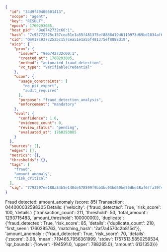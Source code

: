 ```json
{
  "id": "34d9f40406601413",
  "scope": "agent",
  "key": "RESULT",
  "epoch": 1760293085,
  "host_pid": "9e6742732c60:1",
  "hash": "7c93772525c157cea51e1a55f481375ef8888d19d6110973d69bd1034af6179f",
  "cid": "QmV17c93772525c157cea51e1a55f481375ef8888d19",
  "aicp": {
    "prov": {
      "issuer": "9e6742732c60:1",
      "created_at": 1760293085,
      "method": "automated_fraud_detection",
      "vc_type": "VerifiableCredential"
    },
    "ucon": {
      "usage_constraints": [
        "no_pii_export",
        "audit_required"
      ],
      "purpose": "fraud_detection_analysis",
      "enforcement": "mandatory"
    },
    "eval": {
      "confidence": 1.0,
      "evidence_count": 0,
      "review_status": "pending",
      "evaluated_at": 1760293085
    }
  },
  "sources": [],
  "edges": [],
  "metrics": {},
  "thresholds": {},
  "tags": [
    "fraud",
    "amount_anomaly",
    "risk_critical"
  ],
  "sig": "7793597ee180a54b5e140de578599f9bb3bc03bd69be56dbe38af6ffa39f40d5"
}
```

Fraud detected: amount_anomaly (score: 85)
Transaction: 044000032598305
Details: {'velocity': {'fraud_detected': True, 'risk_score': 100, 'details': {'transaction_count': 211, 'threshold': 50, 'total_amount': 1293715483, 'amount_threshold': 10000000}}, 'duplicate': {'fraud_detected': True, 'risk_score': 85, 'details': {'duplicate_count': 210, 'first_seen': 1760285763, 'matching_hash': '2af7a4570c2b815d'}}, 'amount_anomaly': {'fraud_detected': True, 'risk_score': 70, 'details': {'zscore': 3.08, 'mean': 719465.7956361999, 'stdev': 1757513.5850259534, 'iqr_bounds': {'lower': -194591.0, 'upper': 788265.0}, 'amount': 6131353}}}